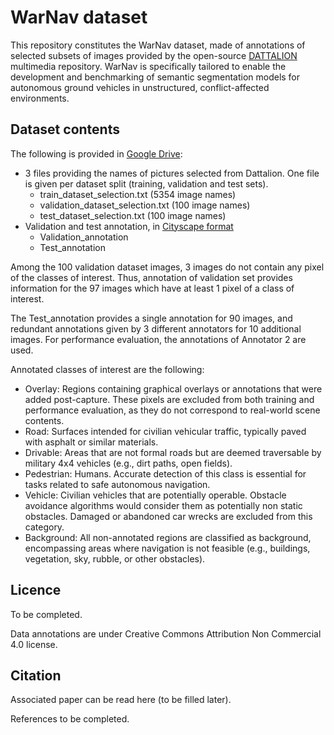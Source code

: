 
# WarNav dataset

This repository constitutes the WarNav dataset, made of annotations of selected subsets of images provided by the open-source [DATTALION](https://dattalion.com/) multimedia repository. 
WarNav is specifically tailored to enable the development and benchmarking of semantic segmentation models for autonomous ground vehicles in unstructured, conflict-affected environments.



## Dataset contents

The following is provided in [Google Drive](https://drive.google.com/drive/folders/1H5tCksnuxfF5QYqGOAwvfgn6K0NOc4vL?usp=sharing):
 - 3 files providing the names of pictures selected from Dattalion. One file is given per dataset split (training, validation and test sets).
    - train_dataset_selection.txt (5354 image names)
    - validation_dataset_selection.txt (100 image names)
    - test_dataset_selection.txt (100 image names)
 - Validation and test annotation, in [Cityscape format](https://docs.cvat.ai/docs/manual/advanced/formats/format-cityscapes/)
    - Validation_annotation
    - Test_annotation

Among the 100 validation dataset images, 3 images do not contain any pixel of the classes of interest. Thus, annotation of validation set provides information for the 97 images which have at least 1 pixel of a class of interest.

The Test_annotation provides a single annotation for 90 images, and redundant annotations given by 3 different annotators for 10 additional images. For performance evaluation, the annotations of Annotator 2 are used.

Annotated classes of interest are the following:
* Overlay: Regions containing graphical overlays or annotations that were added post-capture. These pixels are excluded from both training and performance evaluation, as they do not correspond to real-world scene contents.
* Road: Surfaces intended for civilian vehicular traffic, typically paved with asphalt or similar materials.
* Drivable: Areas that are not formal roads but are deemed traversable by military 4x4 vehicles (e.g., dirt paths, open fields).
* Pedestrian: Humans. Accurate detection of this class is essential for tasks related to safe autonomous navigation.
* Vehicle: Civilian vehicles that are potentially operable. Obstacle avoidance algorithms would consider them as potentially non static obstacles. Damaged or abandoned car wrecks are excluded from this category.
* Background: All non-annotated regions are classified as background, encompassing areas where navigation is not feasible (e.g., buildings, vegetation, sky, rubble, or other obstacles).



## Licence

To be completed.

Data annotations are under Creative Commons Attribution Non Commercial 4.0 license.



## Citation

Associated paper can be read here (to be filled later).

References to be completed.
